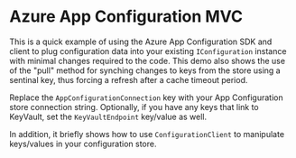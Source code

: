 # Azure App Configuration MVC
This is a quick example of using the Azure App Configuration SDK and client to plug configuration data into your existing `IConfiguration` instance with minimal changes required to the code. This demo also shows the use of the "pull" method for synching changes to keys from the store using a sentinal key, thus forcing a refresh after a cache timeout period.

Replace the `AppConfigurationConnection` key with your App Configuration store connection string. Optionally, if you have any keys that link to KeyVault, set the `KeyVaultEndpoint` key/value as well. 

In addition, it briefly shows how to use `ConfigurationClient` to manipulate keys/values in your configuration store.